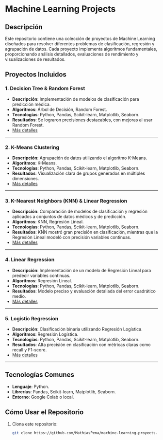 # Machine Learning Projects

## Descripción
Este repositorio contiene una colección de proyectos de Machine Learning diseñados para resolver diferentes problemas de clasificación, regresión y agrupación de datos. Cada proyecto implementa algoritmos fundamentales, proporcionando análisis detallados, evaluaciones de rendimiento y visualizaciones de resultados. 

## Proyectos Incluidos

### 1. Decision Tree & Random Forest
- **Descripción**: Implementación de modelos de clasificación para predicción médica.
- **Algoritmos**: Árbol de Decisión, Random Forest.
- **Tecnologías**: Python, Pandas, Scikit-learn, Matplotlib, Seaborn.
- **Resultados**: Se lograron precisiones destacables, con mejoras al usar Random Forest.
- [Más detalles](./DecisionTree_&_RandomForest/)

---

### 2. K-Means Clustering
- **Descripción**: Agrupación de datos utilizando el algoritmo K-Means.
- **Algoritmos**: K-Means.
- **Tecnologías**: Python, Pandas, Scikit-learn, Matplotlib, Seaborn.
- **Resultados**: Visualización clara de grupos generados en múltiples dimensiones.
- [Más detalles](./K-Means/)

---

### 3. K-Nearest Neighbors (KNN) & Linear Regression
- **Descripción**: Comparación de modelos de clasificación y regresión aplicados a conjuntos de datos médicos y de predicción.
- **Algoritmos**: KNN, Regresión Lineal.
- **Tecnologías**: Python, Pandas, Scikit-learn, Matplotlib, Seaborn.
- **Resultados**: KNN mostró gran precisión en clasificación, mientras que la Regresión Lineal modeló con precisión variables continuas.
- [Más detalles](./KNN_&_LinearRegression2/)

---

### 4. Linear Regression
- **Descripción**: Implementación de un modelo de Regresión Lineal para predecir variables continuas.
- **Algoritmos**: Regresión Lineal.
- **Tecnologías**: Python, Pandas, Scikit-learn, Matplotlib, Seaborn.
- **Resultados**: Modelo preciso y evaluación detallada del error cuadrático medio.
- [Más detalles](./LinearRegresion/)

---

### 5. Logistic Regression
- **Descripción**: Clasificación binaria utilizando Regresión Logística.
- **Algoritmos**: Regresión Logística.
- **Tecnologías**: Python, Pandas, Scikit-learn, Matplotlib, Seaborn.
- **Resultados**: Alta precisión en clasificación con métricas claras como recall y F1-score.
- [Más detalles](./LogisticRegresion/)

---

## Tecnologías Comunes
- **Lenguaje**: Python.
- **Librerías**: Pandas, Scikit-learn, Matplotlib, Seaborn.
- **Entorno**: Google Colab o local.

## Cómo Usar el Repositorio
1. Clona este repositorio:
   ```bash
   git clone https://github.com/MathiasPena/machine-learning-proyects.git
